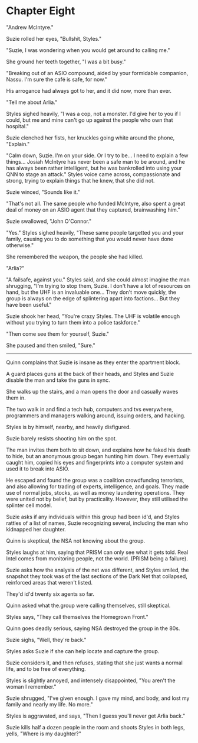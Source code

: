 # Chapter Eight

"Andrew McIntyre." 

Suzie rolled her eyes, "Bullshit, Styles." 

"Suzie, I was wondering when you would get around to calling me." 

She ground her teeth together, "I was a bit busy." 

"Breaking out of an ASIO compound, aided by your formidable companion, Nassu. I'm sure the café is safe, for now." 

His arrogance had always got to her, and it did now, more than ever. 

"Tell me about Arlia." 

Styles sighed heavily, "I was a cop, not a monster. I'd give her to you if I could, but me and mine can't go up against the people who own that hospital." 

Suzie clenched her fists, her knuckles going white around the phone, "Explain." 

"Calm down, Suzie. I'm on your side. Or I try to be... I need to explain a few things... Josiah McIntyre has never been a safe man to be around, and he has always been rather intelligent, but he was bankrolled into using your QNN to stage an attack." Styles voice came across, compassionate and strong, trying to explain things that he knew, that she did not. 

Suzie winced, "Sounds like it." 

"That's not all. The same people who funded McIntyre, also spent a great deal of money on an ASIO agent that they captured, brainwashing him." 

Suzie swallowed, "John O'Connor." 

"Yes." Styles sighed heavily, "These same people targetted you and your family, causing you to do something that you would never have done otherwise." 

She remembered the weapon, the people she had killed. 

"Arlia?" 

"A failsafe, against you." Styles said, and she could almost imagine the man shrugging, "I'm trying to stop them, Suzie. I don't have a lot of resources on hand, but the UHF is an invaluable one... They don't move quickly, the group is always on the edge of splintering apart into factions... But they have been useful." 

Suzie shook her head, "You're crazy Styles. The UHF is volatile enough without you trying to turn them into a police taskforce." 

"Then come see them for yourself, Suzie." 

She paused and then smiled, "Sure." 

*** 

Quinn complains that Suzie is insane as they enter the apartment block. 

A guard places guns at the back of their heads, and Styles and Suzie disable the man and take the guns in sync. 

She walks up the stairs, and a man opens the door and casually waves them in. 

The two walk in and find a tech hub, computers and tvs everywhere, programmers and managers walking around, issuing orders, and hacking. 

Styles is by himself, nearby, and heavily disfigured. 

Suzie barely resists shooting him on the spot. 

The man invites them both to sit down, and explains how he faked his death to hide, but an anonymous group began hunting him down. They eventually caught him, copied his eyes and fingerprints into a computer system and used it to break into ASIO. 

He escaped and found the group was a coalition crowdfunding terrorists, and also allowing for trading of experts, intelligence, and goals. They made use of normal jobs, stocks, as well as money laundering operations. They were united not by belief, but by practicality. However, they still utilised the splinter cell model. 

Suzie asks if any individuals within this group had been id'd, and Styles rattles of a list of names, Suzie recognizing several, including the man who kidnapped her daughter. 

Quinn is skeptical, the NSA not knowing about the group. 

Styles laughs at him, saying that PRISM can only see what it gets told. Real Intel comes from monitoring people, not the world. (PRISM being a failure). 

Suzie asks how the analysis of the net was different, and Styles smiled, the snapshot they took was of the last sections of the Dark Net that collapsed, reinforced areas that weren't listed. 

They'd id'd twenty six agents so far. 

Quinn asked what the.group were calling themselves, still skeptical. 

Styles says, "They call themselves the Homegrown Front." 

Quinn goes deadly serious, saying NSA destroyed the group in the 80s. 

Suzie sighs, "Well, they're back." 

Styles asks Suzie if she can help locate and capture the group. 

Suzie considers it, and then refuses, stating that she just wants a normal life, and to be free of everything. 

Styles is slightly annoyed, and intensely disappointed, "You aren't the woman I remember." 

Suzie shrugged, "I've given enough. I gave my mind, and body, and lost my family and nearly my life. No more." 

Styles is aggravated, and says, "Then I guess you'll never get Arlia back." 

Suzie kills half a dozen people in the room and shoots Styles in both legs, yells, "Where is my daughter?" 

 